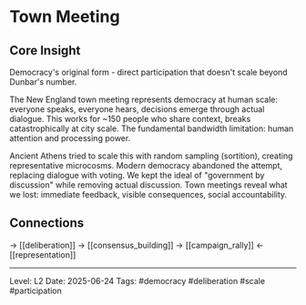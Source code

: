 # Town Meeting

## Core Insight
Democracy's original form - direct participation that doesn't scale beyond Dunbar's number.

The New England town meeting represents democracy at human scale: everyone speaks, everyone hears, decisions emerge through actual dialogue. This works for ~150 people who share context, breaks catastrophically at city scale. The fundamental bandwidth limitation: human attention and processing power.

Ancient Athens tried to scale this with random sampling (sortition), creating representative microcosms. Modern democracy abandoned the attempt, replacing dialogue with voting. We kept the ideal of "government by discussion" while removing actual discussion. Town meetings reveal what we lost: immediate feedback, visible consequences, social accountability.

## Connections
→ [[deliberation]]
→ [[consensus_building]]
→ [[campaign_rally]]
← [[representation]]

---
Level: L2
Date: 2025-06-24
Tags: #democracy #deliberation #scale #participation